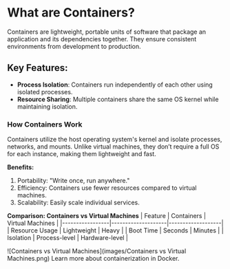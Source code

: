 # What are Containers?

Containers are lightweight, portable units of software that package an application and its dependencies together. They ensure consistent environments from development to production.

## Key Features:
- **Process Isolation**: Containers run independently of each other using isolated processes.
- **Resource Sharing**: Multiple containers share the same OS kernel while maintaining isolation.

### How Containers Work
Containers utilize the host operating system's kernel and isolate processes, networks, and mounts. Unlike virtual machines, they don’t require a full OS for each instance, making them lightweight and fast.

**Benefits:**
1. Portability: "Write once, run anywhere."
2. Efficiency: Containers use fewer resources compared to virtual machines.
3. Scalability: Easily scale individual services.

**Comparison: Containers vs Virtual Machines**
| Feature         | Containers         | Virtual Machines  |
|-----------------|--------------------|-------------------|
| Resource Usage  | Lightweight        | Heavy             |
| Boot Time       | Seconds            | Minutes           |
| Isolation       | Process-level      | Hardware-level    |

![Containers vs Virtual Machines](images/Containers vs Virtual Machines.png) 
Learn more about containerization in Docker.